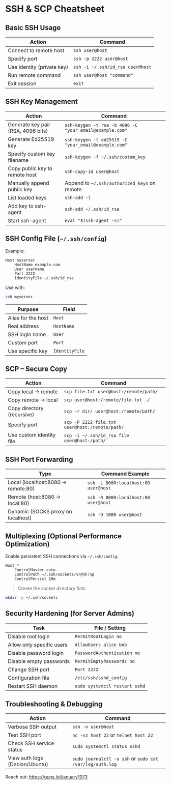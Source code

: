 # SSH & SCP Cheatsheet

## Basic SSH Usage

| Action                     | Command                          |
| -------------------------- | -------------------------------- |
| Connect to remote host     | `ssh user@host`                  |
| Specify port               | `ssh -p 2222 user@host`          |
| Use identity (private key) | `ssh -i ~/.ssh/id_rsa user@host` |
| Run remote command         | `ssh user@host "command"`        |
| Exit session               | `exit`                           |

## SSH Key Management

| Action                             | Command                                                 |
| ---------------------------------- | ------------------------------------------------------- |
| Generate key pair (RSA, 4096 bits) | `ssh-keygen -t rsa -b 4096 -C "your_email@example.com"` |
| Generate Ed25519 key               | `ssh-keygen -t ed25519 -C "your_email@example.com"`     |
| Specify custom key filename        | `ssh-keygen -f ~/.ssh/custom_key`                       |
| Copy public key to remote host     | `ssh-copy-id user@host`                                 |
| Manually append public key         | Append to `~/.ssh/authorized_keys` on remote            |
| List loaded keys                   | `ssh-add -l`                                            |
| Add key to ssh-agent               | `ssh-add ~/.ssh/id_rsa`                                 |
| Start ssh-agent                    | `eval "$(ssh-agent -s)"`                                |

## SSH Config File (`~/.ssh/config`)

Example:

```ssh
Host myserver
    HostName example.com
    User username
    Port 2222
    IdentityFile ~/.ssh/id_rsa
```

Use with:

```bash
ssh myserver
```

| Purpose            | Field          |
| ------------------ | -------------- |
| Alias for the host | `Host`         |
| Real address       | `HostName`     |
| SSH login name     | `User`         |
| Custom port        | `Port`         |
| Use specific key   | `IdentityFile` |

## SCP – Secure Copy

| Action                     | Command                                        |
| -------------------------- | ---------------------------------------------- |
| Copy local → remote        | `scp file.txt user@host:/remote/path/`         |
| Copy remote → local        | `scp user@host:/remote/file.txt ./`            |
| Copy directory (recursive) | `scp -r dir/ user@host:/remote/path/`          |
| Specify port               | `scp -P 2222 file.txt user@host:/remote/path/` |
| Use custom identity file   | `scp -i ~/.ssh/id_rsa file user@host:/path/`   |

## SSH Port Forwarding

| Type                               | Command Example                      |
| ---------------------------------- | ------------------------------------ |
| Local (localhost:8080 → remote:80) | `ssh -L 8080:localhost:80 user@host` |
| Remote (host:8080 → local:80)      | `ssh -R 8080:localhost:80 user@host` |
| Dynamic (SOCKS proxy on localhost) | `ssh -D 1080 user@host`              |

## Multiplexing (Optional Performance Optimization)

Enable persistent SSH connections via `~/.ssh/config`:

```ssh
Host *
    ControlMaster auto
    ControlPath ~/.ssh/sockets/%r@%h:%p
    ControlPersist 10m
```

> Create the socket directory first:

```bash
mkdir -p ~/.ssh/sockets
```

## Security Hardening (for Server Admins)

| Task                      | File / Setting                |
| ------------------------- | ----------------------------- |
| Disable root login        | `PermitRootLogin no`          |
| Allow only specific users | `AllowUsers alice bob`        |
| Disable password login    | `PasswordAuthentication no`   |
| Disable empty passwords   | `PermitEmptyPasswords no`     |
| Change SSH port           | `Port 2222`                   |
| Configuration file        | `/etc/ssh/sshd_config`        |
| Restart SSH daemon        | `sudo systemctl restart sshd` |

## Troubleshooting & Debugging

| Action                         | Command                                                  |
| ------------------------------ | -------------------------------------------------------- |
| Verbose SSH output             | `ssh -v user@host`                                       |
| Test SSH port                  | `nc -vz host 22` or `telnet host 22`                     |
| Check SSH service status       | `sudo systemctl status sshd`                             |
| View auth logs (Debian/Ubuntu) | `sudo journalctl -u ssh` or `sudo cat /var/log/auth.log` |

Reach out: https://guns.lol/january1073
